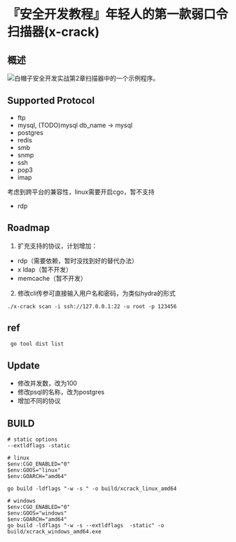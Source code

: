 
# 『安全开发教程』年轻人的第一款弱口令扫描器(x-crack)

## 概述

![白帽子安全开发实战](https://github.com/netxfly/sec-dev-in-action-src)第2章扫描器中的一个示例程序。


## Supported Protocol 
* ftp
* mysql, (TODO)mysql db_name -> mysql
* postgres
* redis
* smb
* snmp
* ssh
* pop3
* imap

考虑到跨平台的兼容性，linux需要开启cgo，暂不支持
* rdp

## Roadmap
1. 扩充支持的协议，计划增加： 
- rdp（需要依赖，暂时没找到好的替代办法）
- x ldap（暂不开发）
- memcache（暂不开发）


2. 修改cli传参可直接输入用户名和密码，为类似hydra的形式

```
./x-crack scan -i ssh://127.0.0.1:22 -u root -p 123456
```




## ref
```
 go tool dist list
```


## Update
* 修改并发数，改为100
* 修改psql的名称，改为postgres
* 增加不同的协议



## BUILD
```
# static options
--extldflags -static
```

```
# linux
$env:CGO_ENABLED="0"
$env:GOOS="linux"
$env:GOARCH="amd64"

go build -ldflags "-w -s " -o build/xcrack_linux_amd64

# windows
$env:CGO_ENABLED="0"
$env:GOOS="windows"
$env:GOARCH="amd64"
go build -ldflags "-w -s --extldflags  -static" -o build/xcrack_windows_amd64.exe
```